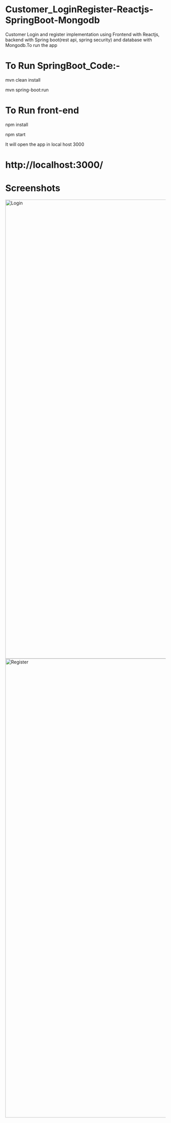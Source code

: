 # Customer_LoginRegister-Reactjs-SpringBoot-Mongodb

Customer Login and register  implementation using Frontend with Reactjs, backend with Spring boot(rest api, spring security) and database with Mongodb.To run the app

# To Run SpringBoot_Code:-
mvn clean install

mvn spring-boot:run



# To Run front-end
npm install

npm start

It will open the app in local host 3000

# http://localhost:3000/


# Screenshots

<img width="1440" alt="Login" src="https://github.com/ub990/Customer_LoginRegister-Reactjs-SpringBoot-Mongodb/assets/65628589/e671b389-4bf4-4bb6-be5a-149213c5c38b">


<img width="1440" alt="Register " src="https://github.com/ub990/Customer_LoginRegister-Reactjs-SpringBoot-Mongodb/assets/65628589/9361d5ff-a080-474b-b0a5-8b136e99a680">
